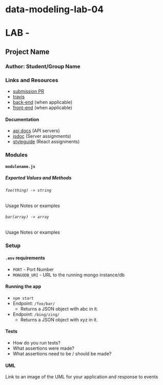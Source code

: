 # data-modeling-lab-04
# LAB - 
## Project Name
### Author: Student/Group Name
### Links and Resources
* [submission PR](http://xyz.com)
* [travis](https://travis-ci.com/heyerthb/data-modeling-lab-04)
* [back-end](http://xyz.com) (when applicable)
* [front-end](http://xyz.com) (when applicable)
#### Documentation
* [api docs](http://xyz.com) (API servers)
* [jsdoc](http://xyz.com) (Server assignments)
* [styleguide](http://xyz.com) (React assignments)
### Modules
#### `modulename.js`
##### Exported Values and Methods
###### `foo(thing) -> string`
Usage Notes or examples
###### `bar(array) -> array`
Usage Notes or examples
### Setup
#### `.env` requirements
* `PORT` - Port Number
* `MONGODB_URI` - URL to the running mongo instance/db
#### Running the app
* `npm start`
* Endpoint: `/foo/bar/`
  * Returns a JSON object with abc in it.
* Endpoint: `/bing/zing/`
  * Returns a JSON object with xyz in it.
  
#### Tests
* How do you run tests?
* What assertions were made?
* What assertions need to be / should be made?
#### UML
Link to an image of the UML for your application and response to events
